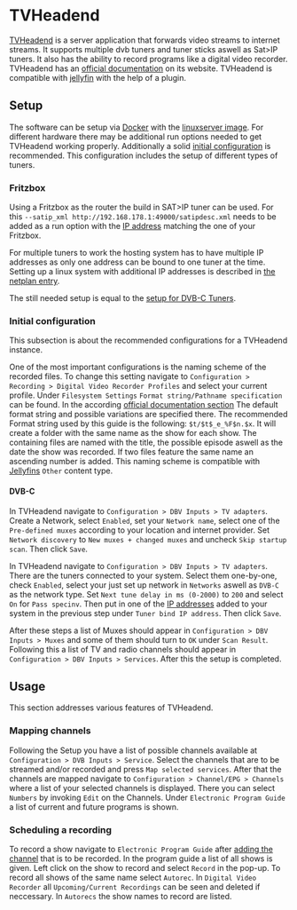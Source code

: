 # TVHeadend

[TVHeadend](https://tvheadend.org/) is a server application that forwards video
streams to internet streams.
It supports multiple dvb tuners and tuner sticks aswell as Sat>IP tuners.
It also has the ability to record programs like a digital video recorder.
TVHeadend has an
[official documentation](https://docs.tvheadend.org/webui/config_dvr/) on its
website.
TVHeadend is compatible with [jellyfin](./jellyfin.md#connect-tvheadend) with
the help of a plugin.

## Setup

The software can be setup via [Docker](/wiki/docker.md) with the
[linuxserver image](./docker/linuxserver_-_tvheadend.md).
For different hardware there may be additional run options needed to get
TVHeadend working properly.
Additionally a solid [initial configuration](#initial-configuration) is
recommended.
This configuration includes the setup of different types of tuners.

### Fritzbox

Using a Fritzbox as the router the build in SAT>IP tuner can be used.
For this `--satip_xml http://192.168.178.1:49000/satipdesc.xml` needs to be
added as a run option with the [IP address](/wiki/ip_address.md) matching the one of your Fritzbox.

For multiple tuners to work the hosting system has to have multiple IP addresses
as only one address can be bound to one tuner at the time.
Setting up a linux system with additional IP addresses is described in
[the netplan entry](./linux/netplan.md#add-more-ip-addresses-to-a-system).

The still needed setup is equal to the [setup for DVB-C Tuners](#dvb-c).

### Initial configuration

This subsection is about the recommended configurations for a TVHeadend
instance.

One of the most important configurations is the naming scheme of the recorded
files.
To change this setting navigate to
`Configuration > Recording > Digital Video Recorder Profiles` and select your
current profile.
Under `Filesystem Settings` `Format string/Pathname specification` can be found.
In the according
[official documentation section](https://docs.tvheadend.org/webui/config_dvr/)
The default format string and possible variations are specified there.
The recommended Format string used by this guide is the following:
`$t/$t$_e_%F$n.$x`.
It will create a folder with the same name as the show for each show.
The containing files are named with the title, the possible episode aswell as
the date the show was recorded.
If two files feature the same name an ascending number is added.
This naming scheme is compatible with [Jellyfins](./jellyfin.md) `Other`
content type.

#### DVB-C

In TVHeadend navigate to `Configuration > DBV Inputs > TV adapters`.
Create a Network, select `Enabled`, set your `Network name`, select one of the
`Pre-defined muxes` according to your location and internet provider.
Set `Network discovery` to `New muxes + changed muxes` and uncheck
`Skip startup scan`.
Then click `Save`.

In TVHeadend navigate to `Configuration > DBV Inputs > TV adapters`.
There are the tuners connected to your system.
Select them one-by-one, check `Enabled`, select your just set up network in
`Networks` aswell as `DVB-C` as the network type.
Set `Next tune delay in ms (0-2000)` to `200` and select `On` for
`Pass specinv`.
Then put in one of the [IP addresses](/wiki/ip_address.md) added to your system in the previous step
under `Tuner bind IP address`.
Then click `Save`.

After these steps a list of Muxes should appear in
`Configuration > DBV Inputs > Muxes` and some of them should turn to `OK` under
`Scan Result`.
Following this a list of TV and radio channels should appear in
`Configuration > DBV Inputs > Services`.
After this the setup is completed.

## Usage

This section addresses various features of TVHeadend.

### Mapping channels

Following the Setup you have a list of possible channels available at
`Configuration > DVB Inputs > Service`.
Select the channels that are to be streamed and/or recorded and press
`Map selected services`.
After that the channels are mapped navigate to
`Configuration > Channel/EPG > Channels` where a list of your selected channels
is displayed.
There you can select `Numbers` by invoking `Edit` on the Channels.
Under `Electronic Program Guide` a list of current and future programs is
shown.

### Scheduling a recording

To record a show navigate to `Electronic Program Guide` after
[adding the channel](#adding-channels) that is to be recorded.
In the program guide a list of all shows is given.
Left click on the show to record and select `Record` in the pop-up.
To record all shows of the same name select `Autorec`.
In `Digital Video Recorder` all `Upcoming/Current Recordings` can be seen and
deleted if neccessary.
In `Autorecs` the show names to record are listed.

